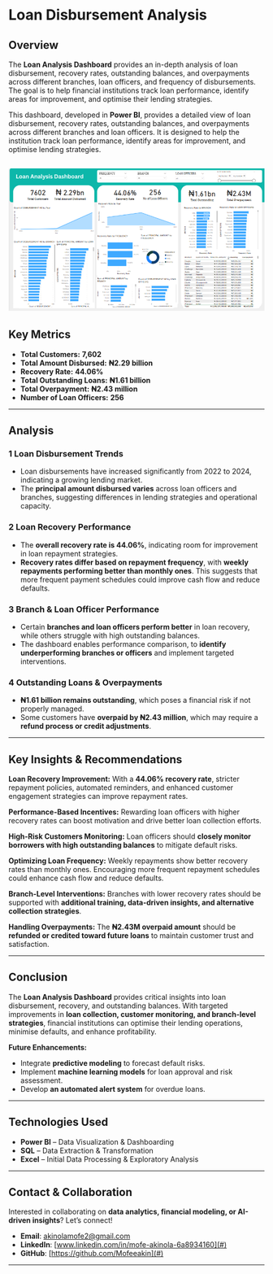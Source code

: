 # Loan Disbursement Analysis

## Overview  
The **Loan Analysis Dashboard** provides an in-depth analysis of loan disbursement, recovery rates, outstanding balances, and overpayments across different branches, loan officers, and frequency of disbursements. The goal is to help financial institutions track loan performance, identify areas for improvement, and optimise their lending strategies.


This dashboard, developed in **Power BI**, provides a detailed view of loan disbursement, recovery rates, outstanding balances, and overpayments across different branches and loan officers. It is designed to help the institution track loan performance, identify areas for improvement, and optimise lending strategies.

![Loan Dashboard.png](https://github.com/Mofeeakin/Loan-Analysis/blob/8193ecb6112076e538a64b3fa53e6caa21bc3294/Loan%20Analysis%20Dashboard.png)
---

## Key Metrics  
- **Total Customers:** **7,602**  
- **Total Amount Disbursed:** **₦2.29 billion**  
- **Recovery Rate:** **44.06%**  
- **Total Outstanding Loans:** **₦1.61 billion**  
- **Total Overpayment:** **₦2.43 million**  
- **Number of Loan Officers:** **256**  

---

## Analysis  

### 1️ **Loan Disbursement Trends**  
- Loan disbursements have increased significantly from 2022 to 2024, indicating a growing lending market.
- The **principal amount disbursed varies** across loan officers and branches, suggesting differences in lending strategies and operational capacity.    

### 2️ **Loan Recovery Performance**  
- The **overall recovery rate is 44.06%**, indicating room for improvement in loan repayment strategies.
- **Recovery rates differ based on repayment frequency**, with **weekly repayments performing better than monthly ones**. This suggests that more frequent payment schedules could improve cash flow and reduce defaults.
  
### 3️ **Branch & Loan Officer Performance**  
- Certain **branches and loan officers perform better** in loan recovery, while others struggle with high outstanding balances.  
- The dashboard enables performance comparison, to **identify underperforming branches or officers** and implement targeted interventions.  

### 4️ **Outstanding Loans & Overpayments**  
- **₦1.61 billion remains outstanding**, which poses a financial risk if not properly managed.  
- Some customers have **overpaid by ₦2.43 million**, which may require a **refund process or credit adjustments**.  

---

## Key Insights & Recommendations  

 **Loan Recovery Improvement:** With a **44.06% recovery rate**, stricter repayment policies, automated reminders, and enhanced customer engagement strategies can improve repayment rates.  

 **Performance-Based Incentives:** Rewarding loan officers with higher recovery rates can boost motivation and drive better loan collection efforts.  

 **High-Risk Customers Monitoring:** Loan officers should **closely monitor borrowers with high outstanding balances** to mitigate default risks.  

 **Optimizing Loan Frequency:** Weekly repayments show better recovery rates than monthly ones. Encouraging more frequent repayment schedules could enhance cash flow and reduce defaults.  

 **Branch-Level Interventions:** Branches with lower recovery rates should be supported with **additional training, data-driven insights, and alternative collection strategies**.  

 **Handling Overpayments:** The **₦2.43M overpaid amount** should be **refunded or credited toward future loans** to maintain customer trust and satisfaction.  

---

## Conclusion  

The **Loan Analysis Dashboard** provides critical insights into loan disbursement, recovery, and outstanding balances. With targeted improvements in **loan collection, customer monitoring, and branch-level strategies**, financial institutions can optimise their lending operations, minimise defaults, and enhance profitability.  

**Future Enhancements:**  
- Integrate **predictive modeling** to forecast default risks.  
- Implement **machine learning models** for loan approval and risk assessment.  
- Develop **an automated alert system** for overdue loans.  

---

## Technologies Used  
- **Power BI** – Data Visualization & Dashboarding  
- **SQL** – Data Extraction & Transformation  
- **Excel** – Initial Data Processing & Exploratory Analysis  

---

## Contact & Collaboration  

Interested in collaborating on **data analytics, financial modeling, or AI-driven insights**? Let’s connect!  

- **Email**: [akinolamofe2@gmail.com](mailto:akinolamofe2@gmail.com)  
- **LinkedIn**: [www.linkedin.com/in/mofe-akinola-6a8934160](#)  
- **GitHub**: [https://github.com/Mofeeakin](#)  

---
